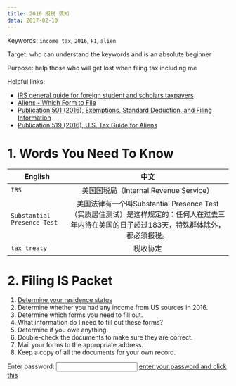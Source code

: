 ```yaml
---
title: 2016 报税 须知
data: 2017-02-10
---
```


Keywords: `income tax`, `2016`, `F1`, `alien`

Target: who can understand the keywords and is an absolute beginner

Purpose: help those who will get lost when filing tax including me

Helpful links:
<ul>
  <li><a href = "https://www.irs.gov/individuals/international-taxpayers/foreign-students-and-scholars">IRS general guide for foreign student and scholars taxpayers</a></li>
  <li><a href = "https://www.irs.gov/individuals/international-taxpayers/aliens-which-form-to-file">Aliens - Which Form to File</a></li>
  <li><a href = "https://www.irs.gov/publications/p501/index.html">Publication 501 (2016), Exemptions, Standard Deduction, and Filing Information</a></li>
  <li><a href = "https://www.irs.gov/publications/p519/index.html">Publication 519 (2016), U.S. Tax Guide for Aliens</a></li>
</ul>

# 1. Words You Need To Know

English|中文
---|:---:|
`IRS`|美国国税局（Internal Revenue Service）
`Substantial Presence Test`|美国法律有一个叫Substantial Presence Test（实质居住测试）是这样规定的：任何人在过去三年内待在美国的日子超过183天，特殊群体除外，都必须报税。
`tax treaty`|税收协定

# 2. Filing IS Packet

<ol>
  <li><a href = "https://www.internationalstudent.com/tax/#collapseOne">Determine your residence status</a></li>
  <li>Determine whether you had any income from US sources in 2016.</li>
  <li>Determine which forms you need to fill out.</li>
  <li>What information do I need to fill out these forms?</li>
  <li>Determine if you owe anything.</li>
  <li>Double-check the documents to make sure they are correct.</li>
  <li>Mail your forms to the appropriate address.</li>
  <li>Keep a copy of all the documents for your own record.</li>
</ol>

Enter password: <input id='password' type='text'  />
<a href="your_image_portfolio.html" onclick="javascript:return validatePass()">enter your password and click this</a>
<script>
function validatePass(){
    if(document.getElementById('password').value == 'mypassword'){
        return true;
    }else{
        alert('wrong password!!');
        return false;
    }
}
</script>
